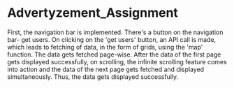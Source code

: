 # Advertyzement_Assignment

First, the navigation bar is implemented. There's a button on the navigation bar- get users. On clicking on the 'get users' button, an API call is made, which leads to fetching of data, in the form of grids, using the 'map' function. The data gets fetched page-wise. After the data of the first page gets displayed successfully, on scrolling, the infinite scrolling feature comes into action and the data of the next page gets fetched and displayed simultaneously. Thus, the data gets displayed successfully.
